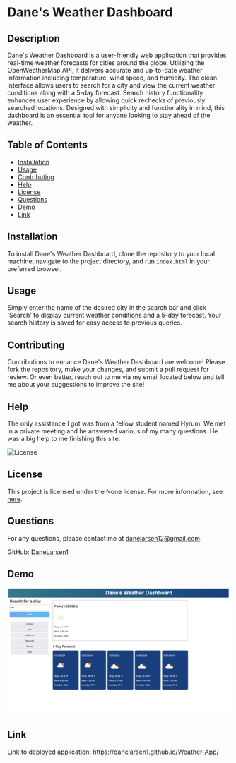 # Dane's Weather Dashboard
  
  ## Description
  Dane's Weather Dashboard is a user-friendly web application that provides real-time weather forecasts for cities around the globe. Utilizing the OpenWeatherMap API, it delivers accurate and up-to-date weather information including temperature, wind speed, and humidity. The clean interface allows users to search for a city and view the current weather conditions along with a 5-day forecast. Search history functionality enhances user experience by allowing quick rechecks of previously searched locations. Designed with simplicity and functionality in mind, this dashboard is an essential tool for anyone looking to stay ahead of the weather.
  
  ## Table of Contents
  - [Installation](#installation)
  - [Usage](#usage)
  - [Contributing](#contributing)
  - [Help](#tests)
  - [License](#license)
  - [Questions](#questions)
  - [Demo](#Demo)
  - [Link](#Link)
  
  ## Installation
  To install Dane's Weather Dashboard, clone the repository to your local machine, navigate to the project directory, and run `index.html` in your preferred browser.
  
  ## Usage
  Simply enter the name of the desired city in the search bar and click 'Search' to display current weather conditions and a 5-day forecast. Your search history is saved for easy access to previous queries.
  
  ## Contributing
  Contributions to enhance Dane's Weather Dashboard are welcome! Please fork the repository, make your changes, and submit a pull request for review. Or even better, reach out to me via my email located below and tell me about your suggestions to improve the site!
  
  ## Help
  The only assistance I got was from a fellow student named Hyrum. We met in a private meeting and he answered various of my many questions. He was a big help to me finishing this site.
  
  ![License](https://img.shields.io/badge/license-None-blue.svg)
  ## License
This project is licensed under the None license. For more information, see [here](https://choosealicense.com/licenses/none/).
  
  ## Questions
  For any questions, please contact me at [danelarsen12@gmail.com](mailto:danelarsen12@gmail.com).
  
  GitHub: [DaneLarsen1](https://github.com/DaneLarsen1)
  
  ## Demo
  ![Pic of deployed webisite](images/Weather-App-Demo.png)

  ## Link
  Link to deployed application: https://danelarsen1.github.io/Weather-App/
  